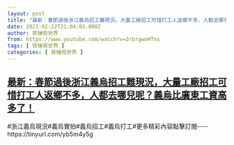 ```yaml
---
layout: post
title: "最新：春節過後浙江義烏招工難現況，大量工廠招工可惜打工人返鄉不多，人都去哪兒呢？義烏比廣東工資高多了！"
date: 2021-02-22T21:04:03.000Z
author: 铁锤观世界
from: https://www.youtube.com/watch?v=2rbrgwoHTns
tags: [ 铁锤观世界 ]
categories: [ 铁锤观世界 ]
---
```

<!--1614027843000-->
[最新：春節過後浙江義烏招工難現況，大量工廠招工可惜打工人返鄉不多，人都去哪兒呢？義烏比廣東工資高多了！](https://www.youtube.com/watch?v=2rbrgwoHTns)
------

<div>
#浙江義烏現況#義烏實拍#義烏招工#義烏打工#更多精彩內容點擊訂閱----https://tinyurl.com/yb5m4y5g
</div>
